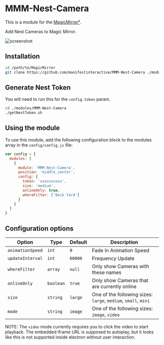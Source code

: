 # MMM-Nest-Camera

This is a module for the [MagicMirror²](https://github.com/MichMich/MagicMirror/).

Add Nest Cameras to Magic Mirror.

![screenshot](https://peter.build/magic-mirror/mmm-nest-camera.png)

## Installation

```bash
cd /path/to/MagicMirror
git clone https://github.com/manifestinteractive/MMM-Nest-Camera ./modules/MMM-Nest-Camera
```

## Generate Nest Token

You will need to run this for the `config.token` param.

```bash
cd ./modules/MMM-Nest-Camera
./getNestToken.sh
```

## Using the module

To use this module, add the following configuration block to the modules array in the `config/config.js` file:

```js
var config = {
  modules: [
    {
      module: 'MMM-Nest-Camera',
      position: 'middle_center',
      config: {
        token: 'xxxxxxxxxx',
        size: 'medium',
        onlineOnly: true,
        whereFilter: ['Back Yard']
      }
    }
  ]
}
```

## Configuration options

Option           | Type      | Default | Description
-----------------|-----------|---------|--------------------------------------------------------------
`animationSpeed` | `int`     | `0`     | Fade In Animation Speed
`updateInterval` | `int`     | `60000` | Frequency Update
`whereFilter`    | `array`   | `null`  | Only show Cameras with these names
`onlineOnly`     | `boolean` | `true`  | Only show Cameras that are currently online
`size`           | `string`  | `large` | One of the following sizes: `large`, `medium`, `small`, `mini`
`mode`           | `string`  | `image` | One of the following sizes: `image`, `video`

NOTE:  The `video` mode currently requires you to click the video to start playback.  The embedded iframe URL is supposed to autoplay, but it looks like this is not supported inside electron without user interaction.
